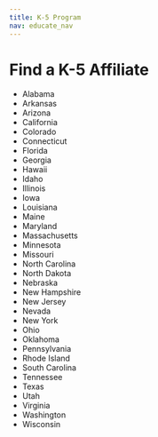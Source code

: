 ```yaml
---
title: K-5 Program
nav: educate_nav
---
```

# Find a K-5 Affiliate
- Alabama
- Arkansas
- Arizona
- California
- Colorado
- Connecticut
- Florida
- Georgia
- Hawaii
- Idaho
- Illinois
- Iowa
- Louisiana
- Maine
- Maryland
- Massachusetts
- Minnesota
- Missouri
- North Carolina
- North Dakota
- Nebraska
- New Hampshire
- New Jersey
- Nevada
- New York
- Ohio
- Oklahoma
- Pennsylvania
- Rhode Island
- South Carolina
- Tennessee
- Texas
- Utah
- Virginia
- Washington
- Wisconsin




